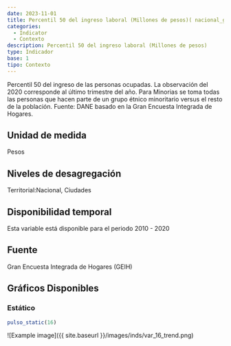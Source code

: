 ```yaml
---
date: 2023-11-01
title: Percentil 50 del ingreso laboral (Millones de pesos)( nacional_gen )
categories:
  - Indicator
  - Contexto
description: Percentil 50 del ingreso laboral (Millones de pesos)
type: Indicador
base: 1
tipo: Contexto
--- 
```


Percentil 50 del ingreso de las personas ocupadas. La observación del 2020 corresponde al último trimestre del año. Para Minorias se toma todas las personas que hacen parte de un grupo étnico minoritario versus el resto de la población.
Fuente: DANE basado en la Gran Encuesta Integrada de Hogares.

## Unidad de medida
Pesos

## Niveles de desagregación
Territorial:Nacional, Ciudades

## Disponibilidad temporal
Esta variable está disponible para el periodo 2010 - 2020

## Fuente
Gran Encuesta Integrada de Hogares (GEIH)

## Gráficos Disponibles

### Estático

``` R
pulso_static(16)
```

![Example image]({{ site.baseurl }}/images/inds/var_16_trend.png)